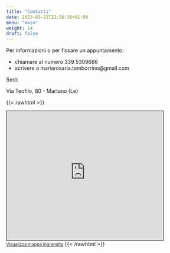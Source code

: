 ```yaml
---
title: "Contatti"
date: 2023-03-22T22:56:36+01:00
menu: "main"
weight: 14
draft: false
---
```


Per informazioni o per fissare un appuntamento:

* chiamare al numero 339 5309686
* scrivere a mariarosaria.tamborrino\@gmail.com

Sedi:

Via Teofilo, 80 - Martano (Le)

{{< rawhtml >}}
<iframe width="425" height="350" src="https://www.openstreetmap.org/export/embed.html?bbox=18.29779386520386%2C40.194364244614626%2C18.315711021423343%2C40.20187074542745&amp;layer=mapnik&amp;marker=40.19811759889911%2C18.3067524433136" style="border: 1px solid black"></iframe><br/><small><a href="https://www.openstreetmap.org/?mlat=40.19812&amp;mlon=18.30675#map=17/40.19812/18.30675&amp;layers=N">Visualizza mappa ingrandita</a></small>
{{< /rawhtml >}}
